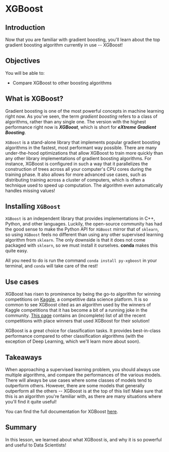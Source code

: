 
# XGBoost

## Introduction

Now that you are familiar with gradient boosting, you'll learn about the top gradient boosting algorithm currently in use -- XGBoost!

## Objectives

You will be able to:

- Compare XGBoost to other boosting algorithms 

## What is XGBoost?

Gradient boosting is one of the most powerful concepts in machine learning right now. As you've seen, the term _gradient boosting_ refers to a class of algorithms, rather than any single one. The version with the highest performance right now is **_XGBoost_**, which is short for **_eXtreme Gradient Boosting_**. 

`XGBoost` is a stand-alone library that implements popular gradient boosting algorithms in the fastest, most performant way possible. There are many under-the-hood optimizations that allow XGBoost to train more quickly than any other library implementations of gradient boosting algorithms. For instance, XGBoost is configured in such a way that it parallelizes the construction of trees across all your computer's CPU cores during the training phase. It also allows for more advanced use cases, such as distributing training across a cluster of computers, which is often a technique used to speed up computation. The algorithm even automatically handles missing values!


## Installing `XGBoost`

`XGBoost` is an independent library that provides implementations in C++, Python, and other languages. Luckily, the open-source community has had the good sense to make the Python API for `XGBoost` mirror that of `sklearn`, so using `XGBoost` feels no different than using any other supervised learning algorithm from `sklearn`. The only downside is that it does not come packaged with `sklearn`, so we must install it ourselves. **conda** makes this quite easy. 

All you need to do is run the command `conda install py-xgboost` in your terminal, and `conda` will take care of the rest!

## Use cases

XGBoost has risen to prominence by being the go-to algorithm for winning competitions on [Kaggle](https://www.kaggle.com/), a competitive data science platform. It is so common to see XGBoost cited as an algorithm used by the winners of Kaggle competitions that it has become a bit of a running joke in the community. [This page](https://github.com/dmlc/xgboost/tree/master/demo#machine-learning-challenge-winning-solutions) contains an (incomplete) list of all the recent competitions with place winners that used XGBoost for their solution!

XGBoost is a great choice for classification tasks. It provides best-in-class performance compared to other classification algorithms (with the exception of Deep Learning, which we'll learn more about soon).

## Takeaways

When approaching a supervised learning problem, you should always use multiple algorithms, and compare the performances of the various models. There will always be use cases where some classes of models tend to outperform others. However, there are some models that generally outperform all the others -- XGBoost is at the top of this list! Make sure that this is an algorithm you're familiar with, as there are many situations where you'll find it quite useful!

You can find the full documentation for XGBoost [here](https://xgboost.readthedocs.io/en/latest/). 


## Summary

In this lesson, we learned about what XGBoost is, and why it is so powerful and useful to Data Scientists!
